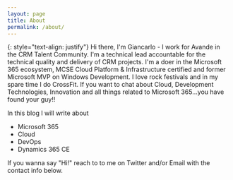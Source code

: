 ```yaml
---
layout: page
title: About
permalink: /about/
---
```

{: style="text-align: justify"}
Hi there, I'm Giancarlo - I work for Avande in the CRM Talent Community. I'm a technical lead accountable for the technical quality and delivery of CRM projects. I'm a doer in the Microsoft 365 ecosystem, MCSE Cloud Platform & Infrastructure certified and former Microsoft MVP on Windows Development. I love rock festivals and in my spare time I do CrossFit. If you want to chat about Cloud, Development Technologies, Innovation and all things related to Microsoft 365...you have found your guy!!

In this blog I will write about
* Microsoft 365
* Cloud
* DevOps
* Dynamics 365 CE

If you wanna say "Hi!" reach to to me on Twitter and/or Email with the contact info below.